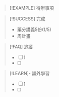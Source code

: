 > [!EXAMPLE] 待辦事項
>  




> [!SUCCESS] 完成
>- 藥分講義5份(1/5)
>- 周計畫
>

> [!FAQ] 追蹤
>  - [ ] 1
>  - [ ] 

> [!LEARN]- 額外學習
> - [ ] 1
> - [ ] 